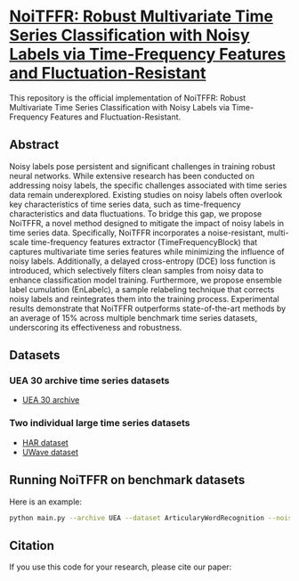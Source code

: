 <a href="URL" target="[[https://github.com/JingGu-hub/NoiSFluc]()](https://anonymous.4open.science/r/NoiTFFR)"><h1>NoiTFFR: Robust Multivariate Time Series Classification with Noisy Labels via Time-Frequency Features and Fluctuation-Resistant</h1></a>
This repository is the official implementation of NoiTFFR: Robust Multivariate Time Series Classification with Noisy Labels via Time-Frequency Features and Fluctuation-Resistant.

<h2>Abstract</h2>
Noisy labels pose persistent and significant challenges in training robust neural networks. While extensive research has been conducted on addressing noisy labels, the specific challenges associated with time series data remain underexplored. Existing studies on noisy labels often overlook key characteristics of time series data, such as time-frequency characteristics and data fluctuations. To bridge this gap, we propose NoiTFFR, a novel method designed to mitigate the impact of noisy labels in time series data. Specifically, NoiTFFR incorporates a noise-resistant, multi-scale time-frequency features extractor (TimeFrequencyBlock) that captures multivariate time series features while minimizing the influence of noisy labels. Additionally, a delayed cross-entropy (DCE) loss function is introduced, which selectively filters clean samples from noisy data to enhance classification model training. Furthermore, we propose ensemble label cumulation (EnLabelc), a sample relabeling technique that corrects noisy labels and reintegrates them into the training process. Experimental results demonstrate that NoiTFFR outperforms state-of-the-art methods by an average of 15% across multiple benchmark time series datasets, underscoring its effectiveness and robustness. 

<h2>Datasets</h2>
<h3>UEA 30 archive time series datasets</h3>

* <a href="https://www.timeseriesclassification.com/dataset.php" target="_blank">UEA 30 archive</a>

<h3>Two individual large time series datasets</h3>

* <a href="http://archive.ics.uci.edu/ml" target="_blank">HAR dataset</a>
* <a href="https://www.mustafabaydogan.com/research/time-series-data-mining/symbolic-representations-for-multivariate-time-series-classification-smts/" target="_blank">UWave dataset</a>

<h2>Running NoiTFFR on benchmark datasets</h2>
Here is an example:

```bash
python main.py --archive UEA --dataset ArticularyWordRecognition --noise_type symmetric --label_noise_rate 0.5
```

<h2>Citation</h2>
If you use this code for your research, please cite our paper:
